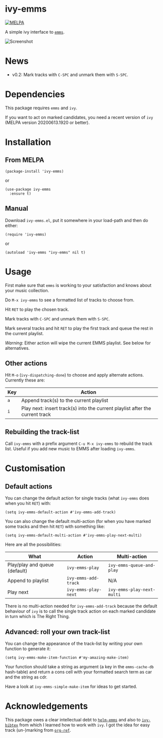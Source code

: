 # ivy-emms
[![MELPA](https://melpa.org/packages/ivy-emms-badge.svg)](https://melpa.org/#/ivy-emms)

A simple ivy interface to [`emms`](https://www.gnu.org/software/emms/).

![Screenshot](images/ivy-emms.png)

# News

* v0.2: Mark tracks with `C-SPC` and unmark them with `S-SPC`.

# Dependencies

This package requires `emms` and `ivy`.

If you want to act on marked candidates, you need a
recent version of `ivy` (MELPA version 20200613.1920 or better).

# Installation

## From MELPA

``` elisp
(package-install 'ivy-emms)
```
or

``` elisp
(use-package ivy-emms
  :ensure t)
```

## Manual
Download `ivy-emms.el`, put it somewhere in your
load-path and then do either:
```elisp
(require 'ivy-emms)
```
or
```elisp
(autoload 'ivy-emms "ivy-emms" nil t)
```

# Usage

First make sure that `emms` is working to your satisfaction
and knows about your music collection.

Do `M-x ivy-emms` to see a formatted list of tracks to
choose from.

Hit `RET` to play the chosen track.

Mark tracks with `C-SPC` and unmark them with `S-SPC`.

Mark several tracks and hit `RET` to play the first track
and queue the rest in the current playlist.

*Warning*: Either action will wipe the current EMMS
playlist.  See below for alternatives.

## Other actions

Hit `M-o` (`ivy-dispatching-done`) to choose and apply alternate
actions.  Currently these are:

|Key|Action|
|---|------|
|`a`| Append track(s) to the current playlist|
|`i`| Play next: insert track(s) into the current playlist after the current track|

## Rebuilding the track-list

Call `ivy-emms` with a prefix argument `C-u M-x ivy-emms` to
rebuild the track list.  Useful if you add new music to EMMS
after loading `ivy-emms`.

# Customisation

## Default actions

You can change the default action for single tracks (what `ivy-emms` does when
you hit `RET`) with:

``` elisp
(setq ivy-emms-default-action #'ivy-emms-add-track)
```
You can also change the default multi-action (for when you
have marked some tracks and then hit `RET`) with something like:

``` elisp
(setq ivy-emms-default-multi-action #'ivy-emms-play-next-multi)
```

Here are all the possibilities:

| What                          | Action               | Multi-action               |
|-------------------------------|----------------------|----------------------------|
| Play/play and queue (default) | `ivy-emms-play`      | `ivy-emms-queue-and-play`  |
| Append to playlist            | `ivy-emms-add-track` | N/A                        |
| Play next                     | `ivy-emms-play-next` | `ivy-emms-play-next-multi` |

There is no multi-action needed for `ivy-emms-add-track`
because the default behaviour of `ivy` is to call the single
track action on each marked candidate in turn which is The
Right Thing.

## Advanced: roll your own track-list

You can change the appearance of the track-list by writing
your own function to generate it:

``` elisp
(setq ivy-emms-make-item-function #'my-amazing-make-item)
```
Your function should take a string as argument (a key in the
`emms-cache-db` hash-table) and return a cons cell with your
formatted search term as car and the string as cdr.

Have a look at `ivy-emms-simple-make-item` for ideas to get started.

# Acknowledgements

This package owes a clear intellectual debt to [`helm-emms`](https://github.com/emacs-helm/helm-emms)
and also to [`ivy-bibtex`](https://github.com/tmalsburg/helm-bibtex) from which I learned how to
work with `ivy`.  I got the idea for easy track (un-)marking from [`org-ref`](https://github.com/jkitchin/org-ref).
